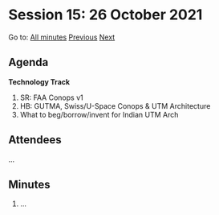 # Session 15: 26 October 2021

Go to: [All minutes](../index.md) [Previous](./mom-2210.md) [Next](mom-2910.md)

## Agenda

**Technology Track**

1. SR: FAA Conops v1
2. HB: GUTMA, Swiss/U-Space Conops & UTM Architecture
3. What to beg/borrow/invent for Indian UTM Arch

## Attendees

...

## Minutes

1. ...

